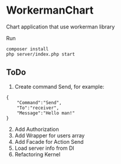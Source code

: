 # WorkermanChart

Chart application that use workerman library

Run
```
composer install
php server/index.php start
```
## ToDo
1. Create command Send, for example:
```
{
    "Command":"Send",
    "To":"receiver",
    "Message":"Hello man!"
}
```
2. Add Authorization
3. Add Wrapper for users array
4. Add Facade for Action Send
5. Load server info from DI
6. Refactoring Kernel
